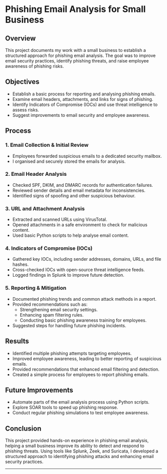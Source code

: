 # Phishing Email Analysis for Small Business

## Overview

This project documents my work with a small business to establish a structured approach for phishing email analysis. The goal was to improve email security practices, identify phishing threats, and raise employee awareness of phishing risks.

## Objectives

- Establish a basic process for reporting and analysing phishing emails.
- Examine email headers, attachments, and links for signs of phishing.
- Identify Indicators of Compromise (IOCs) and use threat intelligence to assess risks.
- Suggest improvements to email security and employee awareness.

## Process

### 1. Email Collection & Initial Review

- Employees forwarded suspicious emails to a dedicated security mailbox.
- I organised and securely stored the emails for analysis.

### 2. Email Header Analysis

- Checked SPF, DKIM, and DMARC records for authentication failures.
- Reviewed sender details and email metadata for inconsistencies.
- Identified signs of spoofing and other suspicious behaviour.

### 3. URL and Attachment Analysis

- Extracted and scanned URLs using VirusTotal.
- Opened attachments in a safe environment to check for malicious content.
- Used basic Python scripts to help analyse email content.

### 4. Indicators of Compromise (IOCs)

- Gathered key IOCs, including sender addresses, domains, URLs, and file hashes.
- Cross-checked IOCs with open-source threat intelligence feeds.
- Logged findings in Splunk to improve future detection.

### 5. Reporting & Mitigation

- Documented phishing trends and common attack methods in a report.
- Provided recommendations such as:
  - Strengthening email security settings.
  - Enhancing spam filtering rules.
  - Conducting basic phishing awareness training for employees.
- Suggested steps for handling future phishing incidents.

## Results

- Identified multiple phishing attempts targeting employees.
- Improved employee awareness, leading to better reporting of suspicious emails.
- Provided recommendations that enhanced email filtering and detection.
- Created a simple process for employees to report phishing emails.

## Future Improvements

- Automate parts of the email analysis process using Python scripts.
- Explore SOAR tools to speed up phishing response.
- Conduct regular phishing simulations to test employee awareness.

## Conclusion

This project provided hands-on experience in phishing email analysis, helping a small business improve its ability to detect and respond to phishing threats. Using tools like Splunk, Zeek, and Suricata, I developed a structured approach to identifying phishing attacks and enhancing email security practices.

---

